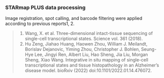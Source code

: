 ### STARmap PLUS data processing

Image registration, spot calling, and barcode filtering were applied according to previous reports1, 2.

> 1. Wang, X. et al. Three-dimensional intact-tissue sequencing of single-cell transcriptional states. Science vol. 361 (2018).
> 2. Hu Zeng, Jiahao Huang, Haowen Zhou, William J. Meilandt, Borislav Dejanovic, Yiming Zhou, Christopher J. Bohlen, Seung-Hye Lee, Jingyi Ren, Albert Liu, Hao Sheng, Jia Liu, Morgan Sheng, Xiao Wang. Integrative in situ mapping of single-cell transcriptional states and tissue histopathology in an Alzheimer’s disease model. bioRxiv (2022) doi:10.1101/2022.01.14.476072. 

